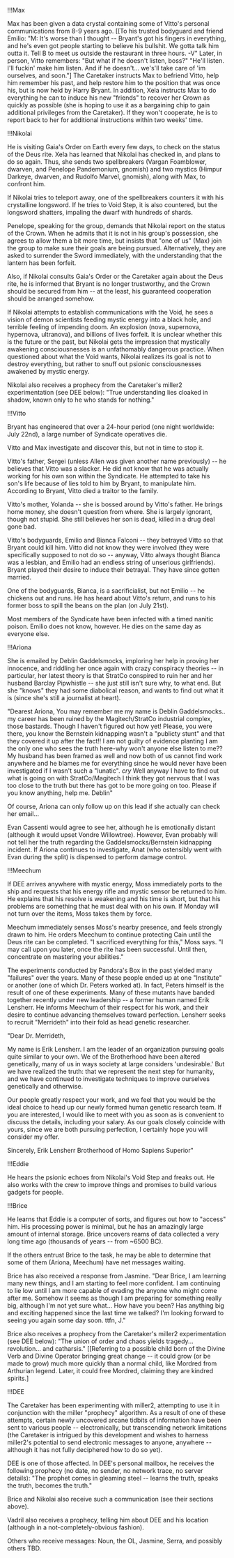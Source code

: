 !!!Max

Max has been given a data crystal containing some of Vitto's personal communications from 8-9 years ago. [[To his trusted bodyguard and friend Emilio: &quot;M: It's worse than I thought -- Bryant's got his fingers in everything, and he's even got people starting to believe his bullshit. We gotta talk him outta it. Tell B to meet us outside the restaurant in three hours. -V&quot; Later, in person, Vitto remembers: &quot;But what if he doesn't listen, boss?&quot; &quot;He'll listen. I'll fuckin' make him listen. And if he doesn't... we's'll take care of 'im ourselves, and soon.&quot;] The Caretaker instructs Max to befriend Vitto, help him remember his past, and help restore him to the position that was once his, but is now held by Harry Bryant. In addition, Xela instructs Max to do everything he can to induce his new &quot;friends&quot; to recover her Crown as quickly as possible (she is hoping to use it as a bargaining chip to gain additional privileges from the Caretaker). If they won't cooperate, he is to report back to her for additional instructions within two weeks' time.


!!!Nikolai

He is visiting Gaia's Order on Earth every few days, to check on the status of the Deus rite. Xela has learned that Nikolai has checked in, and plans to do so again. Thus, she sends two spellbreakers (Vargan Foamblower, dwarven, and Penelope Pandemonium, gnomish) and two mystics (Himpur Darkeye, dwarven, and Rudolfo Marvel, gnomish), along with Max, to confront him.

If Nikolai tries to teleport away, one of the spellbreakers counters it with his crystalline longsword. If he tries to Void Step, it is also countered, but the longsword shatters, impaling the dwarf with hundreds of shards.

Penelope, speaking for the group, demands that Nikolai report on the status of the Crown. When he admits that it is not in his group's possession, she agrees to allow them a bit more time, but insists that &quot;one of us&quot; (Max) join the group to make sure their goals are being pursued. Alternatively, they are asked to surrender the Sword immediately, with the understanding that the lantern has been forfeit.

Also, if Nikolai consults Gaia's Order or the Caretaker again about the Deus rite, he is informed that Bryant is no longer trustworthy, and the Crown should be secured from him -- at the least, his guaranteed cooperation should be arranged somehow.

If Nikolai attempts to establish communications with the Void, he sees a vision of demon scientists feeding mystic energy into a black hole, and terrible feeling of impending doom. An explosion (nova, supernova, hypernova, ultranova), and billions of lives forfeit. It is unclear whether this is the future or the past, but Nikolai gets the impression that mystically awakening consciousnesses is an unfathomably dangerous practice. When questioned about what the Void wants, Nikolai realizes its goal is not to destroy everything, but rather to snuff out psionic consciousnesses awakened by mystic energy.

Nikolai also receives a prophecy from the Caretaker's miller2 experimentation (see DEE below): &quot;True understanding lies cloaked in shadow, known only to he who stands for nothing.&quot;


!!!Vitto

Bryant has engineered that over a 24-hour period (one night worldwide: July 22nd), a large number of Syndicate operatives die.

Vitto and Max investigate and discover this, but not in time to stop it.

Vitto's father, Sergei (unless Allen was given another name previously) -- he believes that Vitto was a slacker. He did not know that he was actually working for his own son within the Syndicate. He attempted to take his son's life because of lies told to him by Bryant, to manipulate him. According to Bryant, Vitto died a traitor to the family.

Vitto's mother, Yolanda -- she is bossed around by Vitto's father. He brings home money, she doesn't question from where. She is largely ignorant, though not stupid. She still believes her son is dead, killed in a drug deal gone bad.

Vitto's bodyguards, Emilio and Bianca Falconi -- they betrayed Vitto so that Bryant could kill him. Vitto did not know they were involved (they were specifically supposed to not do so -- anyway, Vitto always thought Bianca was a lesbian, and Emilio had an endless string of unserious girlfriends). Bryant played their desire to induce their betrayal. They have since gotten married.

One of the bodyguards, Bianca, is a sacrificialist, but not Emilio -- he chickens out and runs. He has heard about Vitto's return, and runs to his former boss to spill the beans on the plan (on July 21st).

Most members of the Syndicate have been infected with a timed nanitic poison. Emilio does not know, however. He dies on the same day as everyone else.


!!!Ariona

She is emailed by Deblin Gaddelsmocks, imploring her help in proving her innocence, and riddling her once again with crazy conspiracy theories -- in particular, her latest theory is that StratCo conspired to ruin her and her husband Barclay Pipwhistle -- she just still isn't sure why, to what end. But she &quot;knows&quot; they had some diabolical reason, and wants to find out what it is (since she's still a journalist at heart).

&quot;Dearest Ariona, You may remember me my name is Deblin Gaddelsmocks..  my career has been ruined by the Magitech/StratCo industrial complex, those bastards. Though I haven't figured out how yet! Please, you were there, you know the Bernstein kidnapping wasn't a &quot;publicty stunt&quot; and that they covered it up after the fact!!  I am not guilty of evidence planting I am the only one who sees the truth here-why won't anyone else listen to me?? My husband has been framed as well and now both of us cannot find work anywhere and he blames me for everything since he would never have been investigated if I wasn't such a &quot;lunatic&quot;. *cry* Well anyway I have to find out what is going on with StratCo/Magitech I think they got nervous that I was too close to the truth but there has got to be more going on too. Please if you know anything, help me. Deblin&quot;

Of course, Ariona can only follow up on this lead if she actually can check her email...

Evan Cassenti would agree to see her, although he is emotionally distant (although it would upset Vondre Willowtree). However, Evan probably will not tell her the truth regarding the Gaddelsmocks/Bernstein kidnapping incident. If Ariona continues to investigate, Anat (who ostensibly went with Evan during the split) is dispensed to perform damage control.


!!!Meechum

If DEE arrives anywhere with mystic energy, Moss immediately ports to the ship and requests that his energy rifle and mystic sensor be returned to him. He explains that his resolve is weakening and his time is short, but that his problems are something that he must deal with on his own. If Monday will not turn over the items, Moss takes them by force.

Meechum immediately senses Moss's nearby presence, and feels strongly drawn to him. He orders Meechum to continue protecting Cain until the Deus rite can be completed. &quot;I sacrificed everything for this,&quot; Moss says. &quot;I may call upon you later, once the rite has been successful. Until then, concentrate on mastering your abilities.&quot;

The experiments conducted by Pandora's Box in the past yielded many &quot;failures&quot; over the years. Many of these people ended up at one &quot;Institute&quot; or another (one of which Dr. Peters worked at). In fact, Peters himself is the result of one of these experiments. Many of these mutants have banded together recently under new leadership -- a former human named Erik Lensherr. He informs Meechum of their respect for his work, and their desire to continue advancing themselves toward perfection. Lensherr seeks to recruit &quot;Merrideth&quot; into their fold as head genetic researcher.

&quot;Dear Dr. Merrideth,

My name is Erik Lensherr. I am the leader of an organization pursuing goals quite similar to your own. We of the Brotherhood have been altered genetically, many of us in ways society at large considers 'undesirable.' But we have realized the truth: that we represent the next step for humanity, and we have continued to investigate techniques to improve ourselves genetically and otherwise.

Our people greatly respect your work, and we feel that you would be the ideal choice to head up our newly formed human genetic research team. If you are interested, I would like to meet with you as soon as is convenient to discuss the details, including your salary. As our goals closely coincide with yours, since we are both pursuing perfection,  I certainly hope you will consider my offer.

Sincerely,
Erik Lensherr
Brotherhood of Homo Sapiens Superior&quot;


!!!Eddie

He hears the psionic echoes from Nikolai's Void Step and freaks out. He also works with the crew to improve things and promises to build various gadgets for people.


!!!Brice

He learns that Eddie is a computer of sorts, and figures out how to &quot;access&quot; him. His processing power is minimal, but he has an amazingly large amount of internal storage. Brice uncovers reams of data collected a very long time ago (thousands of years -- from ~6500 BC).

If the others entrust Brice to the task, he may be able to determine that some of them (Ariona, Meechum) have net messages waiting.

Brice has also received a response from Jasmine. &quot;Dear Brice, I am learning many new things, and I am starting to feel more confident. I am continuing to lie low until I am more capable of evading the anyone who might come after me. Somehow it seems as though I am preparing for something really big, although I'm not yet sure what... How have you been? Has anything big and exciting happened since the last time we talked? I'm looking forward to seeing you again some day soon. ttfn, J.&quot;

Brice also receives a prophecy from the Caretaker's miller2 experimentation (see DEE below): &quot;The union of order and chaos yields tragedy... revolution... and catharsis.&quot; [[Referring to a possible child born of the Divine Verb and Divine Operator bringing great change -- it could grow (or be made to grow) much more quickly than a normal child, like Mordred from Arthurian legend. Later, it could free Mordred, claiming they are kindred spirits.]


!!!DEE

The Caretaker has been experimenting with miller2, attempting to use it in conjunction with the miller &quot;prophecy&quot; algorithm. As a result of one of these attempts, certain newly uncovered arcane tidbits of information have been sent to various people -- electronically, but transcending network limitations (the Caretaker is intrigued by this development and wishes to harness miller2's potential to send electronic messages to anyone, anywhere -- although it has not fully deciphered how to do so yet).

DEE is one of those affected. In DEE's personal mailbox, he receives the following prophecy (no date, no sender, no network trace, no server details): &quot;The prophet comes in gleaming steel -- learns the truth, speaks the truth, becomes the truth.&quot;

Brice and Nikolai also receive such a communication (see their sections above).

Vadril also receives a prophecy, telling him about DEE and his location (although in a not-completely-obvious fashion).

Others who receive messages: Noun, the OL, Jasmine, Serra, and possibly others TBD.
